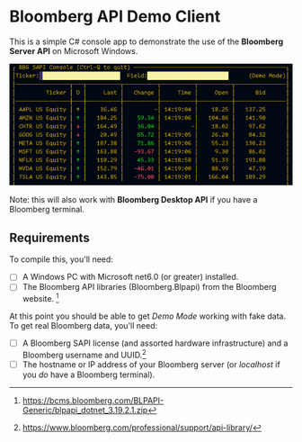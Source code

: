 # Bloomberg API Demo Client
This is a simple C# console app to demonstrate the use of the **Bloomberg Server API** on Microsoft Windows.

![screenshot](https://github.com/AlfredBr/Bloomberg-Server-API-Demo/blob/main/Bloomberg%20Demo%20App.png)

Note: this will also work with **Bloomberg Desktop API** if you have a Bloomberg terminal.

## Requirements

To compile this, you'll need:

- [ ] A Windows PC with Microsoft net6.0 (or greater) installed.
- [ ] The Bloomberg API libraries (Bloomberg.Blpapi) from the Bloomberg website. [^1]

At this point you should be able to get _Demo Mode_ working with fake data.  To get real Bloomberg data, you'll need:

- [ ] A Bloomberg SAPI license (and assorted hardware infrastructure) and a Bloomberg username and UUID.[^2]
- [ ] The hostname or IP address of your Bloomberg server (or *localhost* if you _do_ have a Bloomberg terminal).

[^1]: https://bcms.bloomberg.com/BLPAPI-Generic/blpapi_dotnet_3.19.2.1.zip
[^2]: https://www.bloomberg.com/professional/support/api-library/
